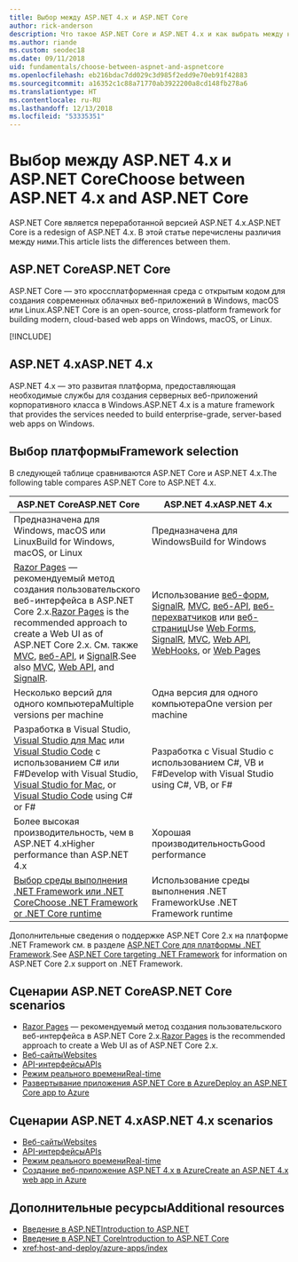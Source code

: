 ```yaml
---
title: Выбор между ASP.NET 4.x и ASP.NET Core
author: rick-anderson
description: Что такое ASP.NET Core и ASP.NET 4.x и как выбрать между ними.
ms.author: riande
ms.custom: seodec18
ms.date: 09/11/2018
uid: fundamentals/choose-between-aspnet-and-aspnetcore
ms.openlocfilehash: eb216bdac7dd029c3d985f2edd9e70eb91f42883
ms.sourcegitcommit: a16352c1c88a71770ab3922200a8cd148fb278a6
ms.translationtype: HT
ms.contentlocale: ru-RU
ms.lasthandoff: 12/13/2018
ms.locfileid: "53335351"
---
```

# <a name="choose-between-aspnet-4x-and-aspnet-core"></a><span data-ttu-id="a4454-103">Выбор между ASP.NET 4.x и ASP.NET Core</span><span class="sxs-lookup"><span data-stu-id="a4454-103">Choose between ASP.NET 4.x and ASP.NET Core</span></span>

<span data-ttu-id="a4454-104">ASP.NET Core является переработанной версией ASP.NET 4.x.</span><span class="sxs-lookup"><span data-stu-id="a4454-104">ASP.NET Core is a redesign of ASP.NET 4.x.</span></span> <span data-ttu-id="a4454-105">В этой статье перечислены различия между ними.</span><span class="sxs-lookup"><span data-stu-id="a4454-105">This article lists the differences between them.</span></span>

## <a name="aspnet-core"></a><span data-ttu-id="a4454-106">ASP.NET Core</span><span class="sxs-lookup"><span data-stu-id="a4454-106">ASP.NET Core</span></span>

<span data-ttu-id="a4454-107">ASP.NET Core — это кроссплатформенная среда с открытым кодом для создания современных облачных веб-приложений в Windows, macOS или Linux.</span><span class="sxs-lookup"><span data-stu-id="a4454-107">ASP.NET Core is an open-source, cross-platform framework for building modern, cloud-based web apps on Windows, macOS, or Linux.</span></span>

[!INCLUDE[](~/includes/benefits.md)]

## <a name="aspnet-4x"></a><span data-ttu-id="a4454-108">ASP.NET 4.x</span><span class="sxs-lookup"><span data-stu-id="a4454-108">ASP.NET 4.x</span></span>

<span data-ttu-id="a4454-109">ASP.NET 4.x — это развитая платформа, предоставляющая необходимые службы для создания серверных веб-приложений корпоративного класса в Windows.</span><span class="sxs-lookup"><span data-stu-id="a4454-109">ASP.NET 4.x is a mature framework that provides the services needed to build enterprise-grade, server-based web apps on Windows.</span></span>

## <a name="framework-selection"></a><span data-ttu-id="a4454-110">Выбор платформы</span><span class="sxs-lookup"><span data-stu-id="a4454-110">Framework selection</span></span>

<span data-ttu-id="a4454-111">В следующей таблице сравниваются ASP.NET Core и ASP.NET 4.x.</span><span class="sxs-lookup"><span data-stu-id="a4454-111">The following table compares ASP.NET Core to ASP.NET 4.x.</span></span>

| <span data-ttu-id="a4454-112">ASP.NET Core</span><span class="sxs-lookup"><span data-stu-id="a4454-112">ASP.NET Core</span></span> | <span data-ttu-id="a4454-113">ASP.NET 4.x</span><span class="sxs-lookup"><span data-stu-id="a4454-113">ASP.NET 4.x</span></span> |
|---|---|
|<span data-ttu-id="a4454-114">Предназначена для Windows, macOS или Linux</span><span class="sxs-lookup"><span data-stu-id="a4454-114">Build for Windows, macOS, or Linux</span></span>|<span data-ttu-id="a4454-115">Предназначена для Windows</span><span class="sxs-lookup"><span data-stu-id="a4454-115">Build for Windows</span></span>|
|<span data-ttu-id="a4454-116">[Razor Pages](xref:razor-pages/index) — рекомендуемый метод создания пользовательского веб-интерфейса в ASP.NET Core 2.x.</span><span class="sxs-lookup"><span data-stu-id="a4454-116">[Razor Pages](xref:razor-pages/index) is the recommended approach to create a Web UI as of ASP.NET Core 2.x.</span></span> <span data-ttu-id="a4454-117">См. также [MVC](xref:mvc/overview), [веб-API](xref:tutorials/first-web-api), и [SignalR](xref:signalr/introduction).</span><span class="sxs-lookup"><span data-stu-id="a4454-117">See also [MVC](xref:mvc/overview), [Web API](xref:tutorials/first-web-api), and [SignalR](xref:signalr/introduction).</span></span>|<span data-ttu-id="a4454-118">Использование [веб-форм](/aspnet/web-forms), [SignalR](/aspnet/signalr), [MVC](/aspnet/mvc), [веб-API](/aspnet/web-api/), [веб-перехватчиков](/aspnet/webhooks/) или [веб-страниц](/aspnet/web-pages)</span><span class="sxs-lookup"><span data-stu-id="a4454-118">Use [Web Forms](/aspnet/web-forms), [SignalR](/aspnet/signalr), [MVC](/aspnet/mvc), [Web API](/aspnet/web-api/), [WebHooks](/aspnet/webhooks/), or [Web Pages](/aspnet/web-pages)</span></span>|
|<span data-ttu-id="a4454-119">Несколько версий для одного компьютера</span><span class="sxs-lookup"><span data-stu-id="a4454-119">Multiple versions per machine</span></span>|<span data-ttu-id="a4454-120">Одна версия для одного компьютера</span><span class="sxs-lookup"><span data-stu-id="a4454-120">One version per machine</span></span>|
|<span data-ttu-id="a4454-121">Разработка в Visual Studio, [Visual Studio для Mac](https://www.visualstudio.com/vs/visual-studio-mac/) или [Visual Studio Code](https://code.visualstudio.com/) с использованием C# или F#</span><span class="sxs-lookup"><span data-stu-id="a4454-121">Develop with Visual Studio, [Visual Studio for Mac](https://www.visualstudio.com/vs/visual-studio-mac/), or [Visual Studio Code](https://code.visualstudio.com/) using C# or F#</span></span>|<span data-ttu-id="a4454-122">Разработка с Visual Studio с использованием C#, VB и F#</span><span class="sxs-lookup"><span data-stu-id="a4454-122">Develop with Visual Studio using C#, VB, or F#</span></span>|
|<span data-ttu-id="a4454-123">Более высокая производительность, чем в ASP.NET 4.x</span><span class="sxs-lookup"><span data-stu-id="a4454-123">Higher performance than ASP.NET 4.x</span></span>|<span data-ttu-id="a4454-124">Хорошая производительность</span><span class="sxs-lookup"><span data-stu-id="a4454-124">Good performance</span></span>|
|[<span data-ttu-id="a4454-125">Выбор среды выполнения .NET Framework или .NET Core</span><span class="sxs-lookup"><span data-stu-id="a4454-125">Choose .NET Framework or .NET Core runtime</span></span>](/dotnet/standard/choosing-core-framework-server)|<span data-ttu-id="a4454-126">Использование среды выполнения .NET Framework</span><span class="sxs-lookup"><span data-stu-id="a4454-126">Use .NET Framework runtime</span></span>|

<span data-ttu-id="a4454-127">Дополнительные сведения о поддержке ASP.NET Core 2.x на платформе .NET Framework см. в разделе [ASP.NET Core для платформы .NET Framework](xref:index#target-framework).</span><span class="sxs-lookup"><span data-stu-id="a4454-127">See [ASP.NET Core targeting .NET Framework](xref:index#target-framework) for information on ASP.NET Core 2.x support on .NET Framework.</span></span>

## <a name="aspnet-core-scenarios"></a><span data-ttu-id="a4454-128">Сценарии ASP.NET Core</span><span class="sxs-lookup"><span data-stu-id="a4454-128">ASP.NET Core scenarios</span></span>

* <span data-ttu-id="a4454-129">[Razor Pages](xref:razor-pages/index) — рекомендуемый метод создания пользовательского веб-интерфейса в ASP.NET Core 2.x.</span><span class="sxs-lookup"><span data-stu-id="a4454-129">[Razor Pages](xref:razor-pages/index) is the recommended approach to create a Web UI as of ASP.NET Core 2.x.</span></span>
* [<span data-ttu-id="a4454-130">Веб-сайты</span><span class="sxs-lookup"><span data-stu-id="a4454-130">Websites</span></span>](xref:tutorials/first-mvc-app/index)
* [<span data-ttu-id="a4454-131">API-интерфейсы</span><span class="sxs-lookup"><span data-stu-id="a4454-131">APIs</span></span>](xref:tutorials/first-web-api)
* [<span data-ttu-id="a4454-132">Режим реального времени</span><span class="sxs-lookup"><span data-stu-id="a4454-132">Real-time</span></span>](xref:signalr/index)
* [<span data-ttu-id="a4454-133">Развертывание приложения ASP.NET Core в Azure</span><span class="sxs-lookup"><span data-stu-id="a4454-133">Deploy an ASP.NET Core app to Azure</span></span>](/azure/app-service/app-service-web-get-started-dotnet)

## <a name="aspnet-4x-scenarios"></a><span data-ttu-id="a4454-134">Сценарии ASP.NET 4.x</span><span class="sxs-lookup"><span data-stu-id="a4454-134">ASP.NET 4.x scenarios</span></span>

* [<span data-ttu-id="a4454-135">Веб-сайты</span><span class="sxs-lookup"><span data-stu-id="a4454-135">Websites</span></span>](/aspnet/mvc)
* [<span data-ttu-id="a4454-136">API-интерфейсы</span><span class="sxs-lookup"><span data-stu-id="a4454-136">APIs</span></span>](/aspnet/web-api)
* [<span data-ttu-id="a4454-137">Режим реального времени</span><span class="sxs-lookup"><span data-stu-id="a4454-137">Real-time</span></span>](/aspnet/signalr)
* [<span data-ttu-id="a4454-138">Создание веб-приложение ASP.NET 4.x в Azure</span><span class="sxs-lookup"><span data-stu-id="a4454-138">Create an ASP.NET 4.x web app in Azure</span></span>](/azure/app-service/app-service-web-get-started-dotnet-framework)

## <a name="additional-resources"></a><span data-ttu-id="a4454-139">Дополнительные ресурсы</span><span class="sxs-lookup"><span data-stu-id="a4454-139">Additional resources</span></span>

* [<span data-ttu-id="a4454-140">Введение в ASP.NET</span><span class="sxs-lookup"><span data-stu-id="a4454-140">Introduction to ASP.NET</span></span>](/aspnet/overview)
* [<span data-ttu-id="a4454-141">Введение в ASP.NET Core</span><span class="sxs-lookup"><span data-stu-id="a4454-141">Introduction to ASP.NET Core</span></span>](xref:index)
* <xref:host-and-deploy/azure-apps/index>
